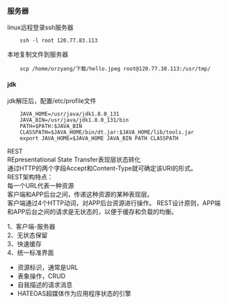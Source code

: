 ### 服务器
linux远程登录ssh服务器
        
        ssh -l root 120.77.83.113

本地复制文件到服务器
        
        scp /home/orzyang/下载/hello.jpeg root@120.77.38.113:/usr/tmp/



#### jdk
jdk解压后，配置/etc/profile文件

        JAVA_HOME=/usr/java/jdk1.8.0_131
        JAVA_BIN=/usr/java/jdk1.8.0_131/bin
        PATH=$PATH:$JAVA_BIN
        CLASSPATH=$JAVA_HOME/bin/dt.jar:$JAVA_HOME/lib/tools.jar
        export JAVA_HOME=$JAVA_HOME JAVA_BIN PATH CLASSPATH



 REST  
 REpresentational State Transfer表现层状态转化  
通过HTTP的两个字段Accept和Content-Type就可确定该URI的形式。  
REST架构特点：  
每一个URL代表一种资源  
客户端和APP后台之间，传递这种资源的某种表现层。  
客户端通过4个HTTP动词，对APP后台资源进行操作。
REST设计原则，APP端和APP后台之间的请求是无状态的，以便于缓存和负载的均衡。  

1、客户端-服务器  
2、无状态保留  
3、快速缓存  
4、统一标准界面  
* 资源标识，通常是URL  
* 表象操作，CRUD  
* 自我描述的请求消息  
* HATEOAS超媒体作为应用程序状态的引擎

